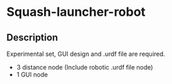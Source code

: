 # Squash-launcher-robot
## Description
Experimental set, GUI design and .urdf file are required.
- 3 distance node (Include robotic .urdf file node)
- 1 GUI node
